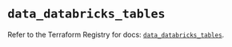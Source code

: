 # `data_databricks_tables`

Refer to the Terraform Registry for docs: [`data_databricks_tables`](https://registry.terraform.io/providers/databricks/databricks/1.88.0/docs/data-sources/tables).
